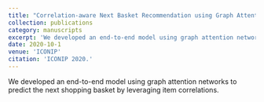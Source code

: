 ```yaml
---
title: "Correlation-aware Next Basket Recommendation using Graph Attention Networks"
collection: publications
category: manuscripts
excerpt: 'We developed an end-to-end model using graph attention networks to predict the next shopping basket by leveraging item correlations.'
date: 2020-10-1
venue: 'ICONIP'
citation: 'ICONIP 2020.'
---
```


We developed an end-to-end model using graph attention networks to predict the next shopping basket by leveraging item correlations.
